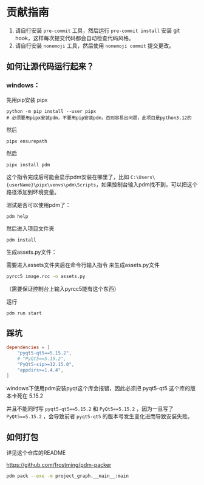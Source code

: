 # 贡献指南

1. 请自行安装 `pre-commit` 工具，然后运行 `pre-commit install` 安装 git hook，这样每次提交代码都会自动检查代码风格。
2. 请自行安装 `nonemoji` 工具，然后使用 `nonemoji commit` 提交更改。



## 如何让源代码运行起来？

### windows：

先用pip安装 pipx

```shell
python -m pip install --user pipx
# 必须要用pipx安装pdm，不要用pip安装pdm，否则容易出问题，此项目是python3.12的
```

然后

```
pipx ensurepath
```

然后

```
pipx install pdm
```

这个指令完成后可能会显示pdm安装在哪里了，比如 `C:\Users\{userName}\pipx\venvs\pdm\Scripts`，如果控制台输入pdm找不到，可以把这个路径添加到环境变量。

测试是否可以使用pdm了：

```
pdm help
```

然后进入项目文件夹

```
pdm install
```



生成assets.py文件：

需要进入assets文件夹后在命令行输入指令  来生成assets.py文件

```sh
pyrcc5 image.rcc -o assets.py
```

（需要保证控制台上输入pyrcc5能有这个东西）



运行

```
pdm run start
```





## 踩坑

```toml
dependencies = [
    "pyqt5-qt5==5.15.2",
    # "PyQt5==5.15.2",
    "PyQt5-sip>=12.15.0",
    "appdirs>=1.4.4",
]
```

windows下使用pdm安装pyqt这个库会报错，因此必须把 pyqt5-qt5 这个库的版本卡死在 5.15.2

并且不能同时写 `pyqt5-qt5==5.15.2` 和 `PyQt5==5.15.2` ，因为一旦写了 `PyQt5==5.15.2` ，会导致前者 `pyqt5-qt5` 的版本号发生变化进而导致安装失败。

## 如何打包

详见这个仓库的README

https://github.com/frostming/pdm-packer

```sh
pdm pack --exe -m project_graph.__main__:main
```
